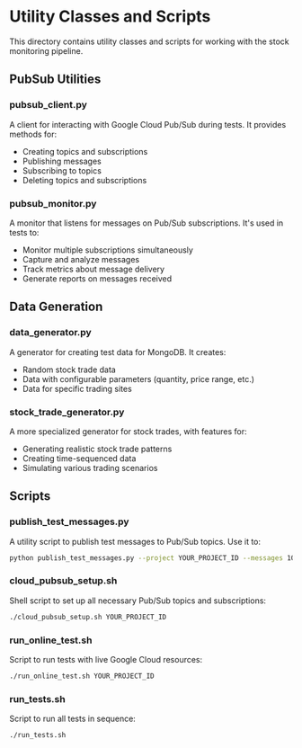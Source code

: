 # Utility Classes and Scripts

This directory contains utility classes and scripts for working with the stock monitoring pipeline.

## PubSub Utilities

### pubsub_client.py

A client for interacting with Google Cloud Pub/Sub during tests. It provides methods for:
- Creating topics and subscriptions
- Publishing messages
- Subscribing to topics
- Deleting topics and subscriptions

### pubsub_monitor.py

A monitor that listens for messages on Pub/Sub subscriptions. It's used in tests to:
- Monitor multiple subscriptions simultaneously
- Capture and analyze messages
- Track metrics about message delivery
- Generate reports on messages received

## Data Generation

### data_generator.py

A generator for creating test data for MongoDB. It creates:
- Random stock trade data
- Data with configurable parameters (quantity, price range, etc.)
- Data for specific trading sites

### stock_trade_generator.py

A more specialized generator for stock trades, with features for:
- Generating realistic stock trade patterns
- Creating time-sequenced data
- Simulating various trading scenarios

## Scripts

### publish_test_messages.py

A utility script to publish test messages to Pub/Sub topics. Use it to:
```bash
python publish_test_messages.py --project YOUR_PROJECT_ID --messages 10
```

### cloud_pubsub_setup.sh

Shell script to set up all necessary Pub/Sub topics and subscriptions:
```bash
./cloud_pubsub_setup.sh YOUR_PROJECT_ID
```

### run_online_test.sh

Script to run tests with live Google Cloud resources:
```bash
./run_online_test.sh YOUR_PROJECT_ID
```

### run_tests.sh

Script to run all tests in sequence:
```bash
./run_tests.sh
``` 
